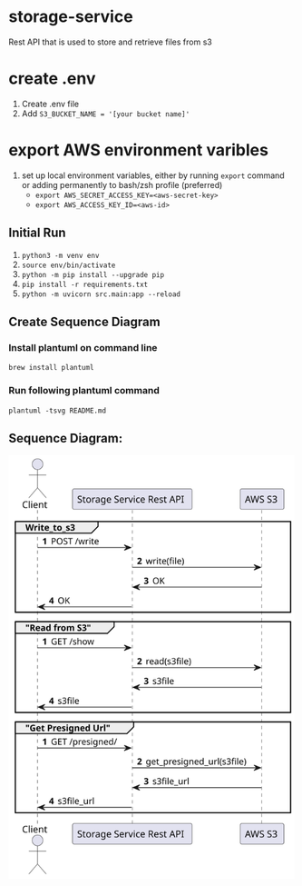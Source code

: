 # storage-service
Rest API that is used to store and retrieve files from s3

# create .env
1. Create .env file
2. Add `S3_BUCKET_NAME = '[your bucket name]'`

# export AWS environment varibles 
1. set up local environment variables, either by running `export` command or adding permanently to bash/zsh profile (preferred)
    - `export AWS_SECRET_ACCESS_KEY=<aws-secret-key>`
    - `export AWS_ACCESS_KEY_ID=<aws-id>`

## Initial Run
1. `python3 -m venv env`
2. `source env/bin/activate`
3. `python -m pip install --upgrade pip`
4. `pip install -r requirements.txt`
5. `python -m uvicorn src.main:app --reload`

## Create Sequence Diagram

### Install plantuml on command line
    
    brew install plantuml

### Run following plantuml command
    
    plantuml -tsvg README.md

## Sequence Diagram: 

![Storage Service Diagram](StorageServiceDiagram.svg)
<div hidden>

    @startuml StorageServiceDiagram

    actor Client

    group Write_to_s3
    autonumber

    Client -> "Storage Service Rest API": POST /write
    "Storage Service Rest API" -> "AWS S3": write(file)
    "AWS S3" -> "Storage Service Rest API": OK
    "Storage Service Rest API" -> Client: OK
    end

    autonumber

    group "Read from S3"
    Client -> "Storage Service Rest API": GET /show
    "Storage Service Rest API" ->  "AWS S3": read(s3file)
    "AWS S3" -> "Storage Service Rest API": s3file
    "Storage Service Rest API" -> Client: s3file
    end

    autonumber
    group "Get Presigned Url"
    Client -> "Storage Service Rest API": GET /presigned/
    "Storage Service Rest API" ->  "AWS S3": get_presigned_url(s3file)
    "AWS S3" -> "Storage Service Rest API": s3file_url
    "Storage Service Rest API" -> Client: s3file_url
    end

    @enduml

</div>
